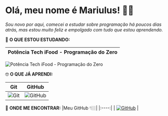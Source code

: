 # Olá, meu nome é Mariulus! 👋🏻

_Sou novo por aqui, comecei a estudar sobre programação há poucos dias atrás, mas estou muito feliz e empolgado com tudo que estou aprendendo._


📜 __O QUE ESTOU ESTUDANDO:__ 

|Potência Tech iFood - Programação do Zero |
|:----:|
![Potência Tech iFood - Programação do Zero](https://github.com/Mariulus/dio-lab-open-source/assets/153772686/7d63cb93-a2dc-43ad-8878-59fdf412d990)

🤓 __O QUE JÁ APRENDI:__

| Git | GitHub |
|:----:|:----:|
| ![Git](https://github.com/Mariulus/dio-lab-open-source/assets/153772686/53c148e2-6cf7-4575-af5f-d2d6bf135e65) | ![GitHub](https://github.com/Mariulus/dio-lab-open-source/assets/153772686/72c8d200-53f0-4026-a80c-60a18424efae) | 

📧 __ONDE ME ENCONTRAR:__
|Meu GitHub 👇🏼|
|:----:|
| [![GitHub](https://img.shields.io/badge/GitHub-100000?style=for-the-badge&logo=github&logoColor=white)](https://github.com/Mariulus) |
